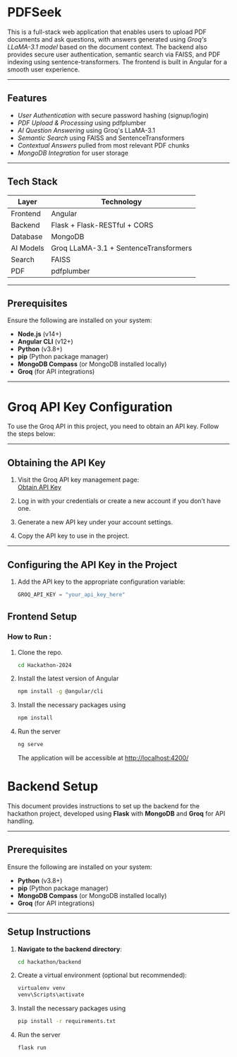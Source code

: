 # PDFSeek

This is a full-stack web application that enables users to upload PDF documents and ask questions, with answers generated using *Groq's LLaMA-3.1 model* based on the document context. The backend also provides secure user authentication, semantic search via FAISS, and PDF indexing using sentence-transformers. The frontend is built in Angular for a smooth user experience.

---

## Features

-  *User Authentication* with secure password hashing (signup/login)
-  *PDF Upload & Processing* using pdfplumber
-  *AI Question Answering* using Groq's LLaMA-3.1
-  *Semantic Search* using FAISS and SentenceTransformers
-  *Contextual Answers* pulled from most relevant PDF chunks
-  *MongoDB Integration* for user storage

---

##  Tech Stack

| Layer     | Technology                       |
|-----------|----------------------------------|
| Frontend  | Angular                          |
| Backend   | Flask + Flask-RESTful + CORS     |
| Database  | MongoDB                          |
| AI Models | Groq LLaMA-3.1 + SentenceTransformers |
| Search    | FAISS                            |
| PDF       | pdfplumber                       |

---

## Prerequisites

Ensure the following are installed on your system:

- **Node.js** (v14+)
- **Angular CLI** (v12+)
- **Python** (v3.8+)
- **pip** (Python package manager)
- **MongoDB Compass** (or MongoDB installed locally)
- **Groq** (for API integrations)

---

# Groq API Key Configuration

To use the Groq API in this project, you need to obtain an API key. Follow the steps below:

---

## Obtaining the API Key

1. Visit the Groq API key management page:  
   [Obtain API Key](https://console.groq.com)

2. Log in with your credentials or create a new account if you don’t have one.

3. Generate a new API key under your account settings.

4. Copy the API key to use in the project.

---

## Configuring the API Key in the Project

1. Add the API key to the appropriate configuration variable:
   ```python
   GROQ_API_KEY = "your_api_key_here"


## Frontend Setup
### How to Run :
  1. Clone the repo.
     ```bash
     cd Hackathon-2024
     ```
  2. Install the latest version of Angular
     ```bash
     npm install -g @angular/cli
     ```
  3. Install the necessary packages using
     ```bash
     npm install
     ```
  4. Run the server
     ```bash
     ng serve
     ```
     The application will be accessible at [http://localhost:4200/](http://localhost:4200/)

# Backend Setup

This document provides instructions to set up the backend for the hackathon project, developed using **Flask** with **MongoDB** and **Groq** for API handling.

---

## Prerequisites

Ensure the following are installed on your system:

- **Python** (v3.8+)
- **pip** (Python package manager)
- **MongoDB Compass** (or MongoDB installed locally)
- **Groq** (for API integrations)

---

## Setup Instructions

1. **Navigate to the backend directory**:
   ```bash
   cd hackathon/backend
   ```
2. Create a virtual environment (optional but recommended):
     ```bash
     virtualenv venv
     venv\Scripts\activate
     ```
3. Install the necessary packages using
   ```bash
   pip install -r requirements.txt
   ```
4. Run the server
   ```bash
   flask run
   ```
